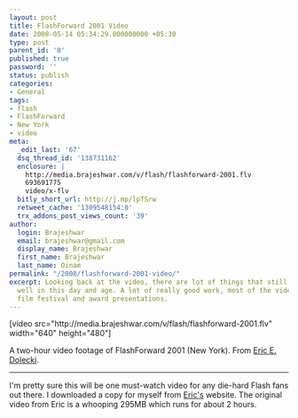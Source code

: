 ```yaml
---
layout: post
title: FlashForward 2001 Video
date: 2008-05-14 05:34:29.000000000 +05:30
type: post
parent_id: '0'
published: true
password: ''
status: publish
categories:
- General
tags:
- flash
- FlashForward
- New York
- video
meta:
  _edit_last: '67'
  dsq_thread_id: '138731162'
  enclosure: |
    http://media.brajeshwar.com/v/flash/flashforward-2001.flv
    693691775
    video/x-flv
  bitly_short_url: http://j.mp/lpTSrw
  retweet_cache: '1309548154:0'
  trx_addons_post_views_count: '39'
author:
  login: Brajeshwar
  email: brajeshwar@gmail.com
  display_name: Brajeshwar
  first_name: Brajeshwar
  last_name: Oinam
permalink: "/2008/flashforward-2001-video/"
excerpt: Looking back at the video, there are lot of things that still hold up remarkably
  well in this day and age. A lot of really good work, most of the video is of the
  film festival and award presentations.
---
```

<p>[video src="http://media.brajeshwar.com/v/flash/flashforward-2001.flv" width="640" height="480"]</p>
<p>A two-hour video footage of FlashForward 2001 (New York). From <a href="http://www.ericd.net/">Eric E. Dolecki</a>.<br />
<hr />
<p>I'm pretty sure this will be one must-watch video for any die-hard Flash fans out there. I downloaded a copy for myself from <a href="http://www.ericd.net/2008/05/found-footage-flashforward-2001-2-hours.html">Eric's</a> website. The original video from Eric is a whooping 295MB which runs for about 2 hours.</p>

